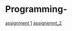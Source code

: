 # Programming-

[assignment 1](https://github.com/AdrianKrsmanovic/Programming-/blob/master/assignment2-checkpoint.ipynb)
[assignemnt_2](https://github.com/AdrianKrsmanovic/Programming-/blob/master/Assignment%203%20Krsmanovic-checkpoint.ipynb)
